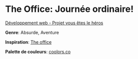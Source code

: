 # The Office: Journée ordinaire!

[Développement web - Projet vous êtes le héros](https://smnarnold.com/projets/vous-etes-le-heros)

**Genre**: Absurde, Aventure

**Inspiration**:  [The office](https://www.imdb.com/title/tt0386676/)

**Palette de couleurs**: [coolors.co](https://coolors.co/palette/606c38-283618-dda15e-fefae0)
